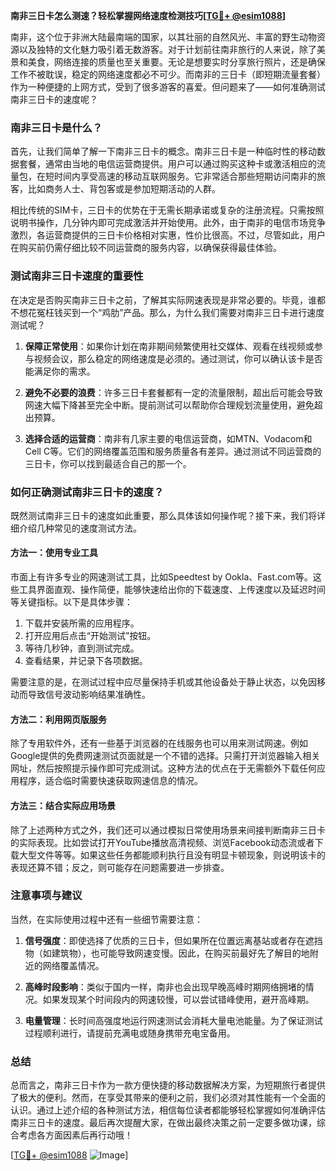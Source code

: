 **南非三日卡怎么测速？轻松掌握网络速度检测技巧[[TG💪+ @esim1088](https://t.me/s/esim1088)]**

南非，这个位于非洲大陆最南端的国家，以其壮丽的自然风光、丰富的野生动物资源以及独特的文化魅力吸引着无数游客。对于计划前往南非旅行的人来说，除了美景和美食，网络连接的质量也至关重要。无论是想要实时分享旅行照片，还是确保工作不被耽误，稳定的网络速度都必不可少。而南非的三日卡（即短期流量套餐）作为一种便捷的上网方式，受到了很多游客的喜爱。但问题来了——如何准确测试南非三日卡的速度呢？

### 南非三日卡是什么？

首先，让我们简单了解一下南非三日卡的概念。南非三日卡是一种临时性的移动数据套餐，通常由当地的电信运营商提供。用户可以通过购买这种卡或激活相应的流量包，在短时间内享受高速的移动互联网服务。它非常适合那些短期访问南非的旅客，比如商务人士、背包客或是参加短期活动的人群。

相比传统的SIM卡，三日卡的优势在于无需长期承诺或复杂的注册流程。只需按照说明书操作，几分钟内即可完成激活并开始使用。此外，由于南非的电信市场竞争激烈，各运营商提供的三日卡价格相对实惠，性价比很高。不过，尽管如此，用户在购买前仍需仔细比较不同运营商的服务内容，以确保获得最佳体验。

### 测试南非三日卡速度的重要性

在决定是否购买南非三日卡之前，了解其实际网速表现是非常必要的。毕竟，谁都不想花冤枉钱买到一个“鸡肋”产品。那么，为什么我们需要对南非三日卡进行速度测试呢？

1. **保障正常使用**：如果你计划在南非期间频繁使用社交媒体、观看在线视频或参与视频会议，那么稳定的网络速度是必须的。通过测试，你可以确认该卡是否能满足你的需求。
   
2. **避免不必要的浪费**：许多三日卡套餐都有一定的流量限制，超出后可能会导致网速大幅下降甚至完全中断。提前测试可以帮助你合理规划流量使用，避免超出预算。

3. **选择合适的运营商**：南非有几家主要的电信运营商，如MTN、Vodacom和Cell C等。它们的网络覆盖范围和服务质量各有差异。通过测试不同运营商的三日卡，你可以找到最适合自己的那一个。

### 如何正确测试南非三日卡的速度？

既然测试南非三日卡的速度如此重要，那么具体该如何操作呢？接下来，我们将详细介绍几种常见的速度测试方法。

#### 方法一：使用专业工具

市面上有许多专业的网速测试工具，比如Speedtest by Ookla、Fast.com等。这些工具界面直观、操作简便，能够快速给出你的下载速度、上传速度以及延迟时间等关键指标。以下是具体步骤：

1. 下载并安装所需的应用程序。
2. 打开应用后点击“开始测试”按钮。
3. 等待几秒钟，直到测试完成。
4. 查看结果，并记录下各项数据。

需要注意的是，在测试过程中应尽量保持手机或其他设备处于静止状态，以免因移动而导致信号波动影响结果准确性。

#### 方法二：利用网页版服务

除了专用软件外，还有一些基于浏览器的在线服务也可以用来测试网速。例如Google提供的免费网速测试页面就是一个不错的选择。只需打开浏览器输入相关网址，然后按照提示操作即可完成测试。这种方法的优点在于无需额外下载任何应用程序，适合临时需要快速获取网速信息的情况。

#### 方法三：结合实际应用场景

除了上述两种方式之外，我们还可以通过模拟日常使用场景来间接判断南非三日卡的实际表现。比如尝试打开YouTube播放高清视频、浏览Facebook动态流或者下载大型文件等等。如果这些任务都能顺利执行且没有明显卡顿现象，则说明该卡的表现还算不错；反之，则可能存在问题需要进一步排查。

### 注意事项与建议

当然，在实际使用过程中还有一些细节需要注意：

1. **信号强度**：即使选择了优质的三日卡，但如果所在位置远离基站或者存在遮挡物（如建筑物），也可能导致网速变慢。因此，在购买前最好先了解目的地附近的网络覆盖情况。

2. **高峰时段影响**：类似于国内一样，南非也会出现早晚高峰时期网络拥堵的情况。如果发现某个时间段内的网速较慢，可以尝试错峰使用，避开高峰期。

3. **电量管理**：长时间高强度地运行网速测试会消耗大量电池能量。为了保证测试过程顺利进行，请提前充满电或随身携带充电宝备用。

### 总结

总而言之，南非三日卡作为一款方便快捷的移动数据解决方案，为短期旅行者提供了极大的便利。然而，在享受其带来的便利之前，我们必须对其性能有一个全面的认识。通过上述介绍的各种测试方法，相信每位读者都能够轻松掌握如何准确评估南非三日卡的速度。最后再次提醒大家，在做出最终决策之前一定要多做功课，综合考虑各方面因素后再行动哦！

[[TG💪+ @esim1088](https://t.me/s/esim1088) ![Image](https://i.postimg.cc/4NQfJmqS/Snipaste-2025-05-13-00-14-12.png)]